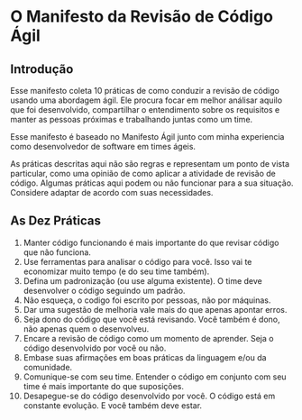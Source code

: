 # O Manifesto da Revisão de Código Ágil

## Introdução

Esse manifesto coleta 10 práticas de como conduzir a revisão de código usando uma abordagem ágil.
Ele procura focar em melhor análisar aquilo que foi desenvolvido, compartilhar o entendimento sobre os requisitos e
manter as pessoas próximas e trabalhando juntas como um time.

Esse manifesto é baseado no Manifesto Ágil junto com minha experiencia como desenvolvedor de software em times ágeis.

As práticas descritas aqui não são regras e representam um ponto de vista particular, como uma opinião de como aplicar
a atividade de revisão de código. Algumas práticas aqui podem ou não funcionar para a sua situação. Considere adaptar de acordo com suas necessidades.


## As Dez Práticas

1. Manter código funcionando é mais importante do que revisar código que não funciona.
1. Use ferramentas para analisar o código para você. Isso vai te economizar muito tempo (e do seu time também).
1. Defina um padronização (ou use alguma existente). O time deve desenvolver o código seguindo um padrão.
1. Não esqueça, o codigo foi escrito por pessoas, não por máquinas.
1. Dar uma sugestão de melhoria vale mais do que apenas apontar erros.
1. Seja dono do código que você está revisando. Você também é dono, não apenas quem o desenvolveu.
1. Encare a revisão de código como um momento de aprender. Seja o código desenvolvido por você ou não.
1. Embase suas afirmações em boas práticas da linguagem e/ou da comunidade.
1. Comunique-se com seu time. Entender o código em conjunto com seu time é mais importante do que suposições.
1. Desapegue-se do código desenvolvido por você. O código está em constante evolução. E você também deve estar.
